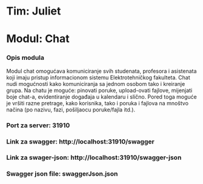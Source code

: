 # Tim: Juliet

# Modul: Chat

### Opis modula

Modul chat omogućava komuniciranje svih studenata, profesora i asistenata koji imaju pristup informacionom sistemu Elektrotehničkog fakulteta. Chat nudi mogućnosti kako komuniciranja sa jednom osobom tako i kreiranje grupa. Na chatu je moguće: pinovati poruke, upload-ovati fajlove, mijenjati boje chat-a, evidentiranje događaja u kalendaru i slično. Pored toga moguće je vršiti razne pretrage, kako korisnika, tako i poruka i fajlova na mnoštvo načina (po nazivu, fazi, pošiljaocu poruke/fajla itd.).

### Port za server: 31910

### Link za swagger: http://localhost:31910/swagger
### Link za swager-json: http://localhost:31910/swagger-json
### Swagger json file: swaggerJson.json